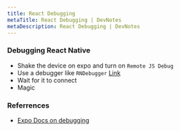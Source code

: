 ```yaml
---
title: React Debugging
metaTitle: React Debugging | DevNotes
metaDescription: React Debugging | DevNotes
---
```


### Debugging React Native

- Shake the device on expo and turn on `Remote JS Debug`
- Use a debugger like `RNDebugger` [Link](https://github.com/jhen0409/react-native-debugger/blob/master/docs/getting-started.md)
- Wait for it to connect
- Magic

### Referrences

- [Expo Docs on debugging](https://docs.expo.io/versions/latest/workflow/debugging/)
